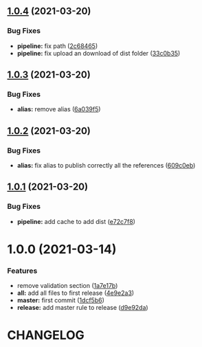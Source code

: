 ## [1.0.4](https://github.com/angelicapabonp/react-basic-components/compare/v1.0.3...v1.0.4) (2021-03-20)


### Bug Fixes

* **pipeline:** fix path ([2c68465](https://github.com/angelicapabonp/react-basic-components/commit/2c684650a430c65689c9bc1e90e95ea694f2796c))
* **pipeline:** fix upload an download of dist folder ([33c0b35](https://github.com/angelicapabonp/react-basic-components/commit/33c0b354285b7240debb6d3841bcccfa76d02267))

## [1.0.3](https://github.com/angelicapabonp/react-basic-components/compare/v1.0.2...v1.0.3) (2021-03-20)


### Bug Fixes

* **alias:** remove alias ([6a039f5](https://github.com/angelicapabonp/react-basic-components/commit/6a039f54813287b7b404a7b5071b86c9556f0323))

## [1.0.2](https://github.com/angelicapabonp/react-basic-components/compare/v1.0.1...v1.0.2) (2021-03-20)


### Bug Fixes

* **alias:** fix alias to publish correctly all the references ([609c0eb](https://github.com/angelicapabonp/react-basic-components/commit/609c0eb2d1a78175ebb7ffdfbc8da240f4dd025e))

## [1.0.1](https://github.com/angelicapabonp/react-basic-components/compare/v1.0.0...v1.0.1) (2021-03-20)


### Bug Fixes

* **pipeline:** add cache to add dist ([e72c7f8](https://github.com/angelicapabonp/react-basic-components/commit/e72c7f88b22b50e98981540f4526e0fe8b6f3070))

# 1.0.0 (2021-03-14)


### Features

* remove validation section ([1a7e17b](https://github.com/angelicapabonp/react-basic-components/commit/1a7e17b4badcfa1acb6c57724ed0e85c5defcbab))
* **all:** add all files to first release ([4e9e2a3](https://github.com/angelicapabonp/react-basic-components/commit/4e9e2a3ebce8fbc0dc011a561d9f59db2d83a2d3))
* **master:** first commit ([1dcf5b6](https://github.com/angelicapabonp/react-basic-components/commit/1dcf5b6783bf631716d3b9b8d56c44e1c249d0bc))
* **release:** add master rule to release ([d9e92da](https://github.com/angelicapabonp/react-basic-components/commit/d9e92daa201bc78c2c7763bddccc7e0fd4fcdce7))

# CHANGELOG
